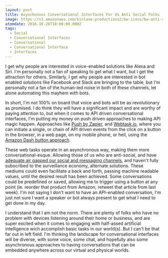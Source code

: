 ```yaml
---
layout: post
title: Asynchonous Conversational Interfaces For Us Anti Social Folks
image: https://s3.amazonaws.com/kinlane-productions2/bw-icons/bw-anti-social.png
atomdate: 2016-10-26T18:00:00.000Z
tags:
  - Social
  - Conversational Interfaces
  - Conversational
  - Conversational Interface
  - Interfaces
---
```

I get why people are interested in voice-enabled solutions like Alexa and Siri. I'm personally not a fan of speaking to get what I want, but I get the attraction for others. Similarly, I get why people are interested in bot enabled solutions like Facebook and Slack are bringing to the table, but I'm personally not a fan of the human-led noise in both of these channels, let alone automating this mayhem with bots.

In short, I'm not 100% on board that voice and bots will be as revolutionary as promised. I do think they will have a significant impact and are worthy of paying attention to, but when it comes to API driven conversational interfaces, I'm putting my money on push driven approaches to making API magic happen. Approaches like [Push by Zapier](https://zapier.com/zapbook/push/), and [Webtask.io](https://webtask.io/), where you can initiate a single, or chain of API driven events from the click on a button in the browser, in a web page, on my mobile phone, or hell, using the [Amazon Dash button approach](https://spin.atomicobject.com/2016/10/18/aws-iot-help-button/).

These web tasks operate in an asynchronous way, making them more conversational-esque. Allowing those of us who are anti-social, and have [adequate air gapped our social and messaging channels](http://kinlane.com/2016/10/07/an-air-gap-between-me-and-the-online-world/), and haven't fully subscribed to the surveillance economy, alternate solutions. These mediums could even facilitate a back and forth, passing machine readable values, until the desired result has been achieved. Some conversations could be predefined or saved, allowing me to trigger using a button at any point (ie. reorder that product from Amazon, retweet that article from last week). I'm not saying I don't want to have an API-enabled conversation, I'm just not sure I want a speaker or bot always present to get what I need to get done in my day.

I understand that I am not the norm. There are plenty of folks who have no problem with devices listening around their home or business, and are super excited when it comes to engaging with half-assed artificial intelligence wich accomplish basic tasks in our world(s). But I can't be that far out in left field. I'm thinking the landscape for conversational interfaces will be diverse, with some voice, some chat, and hopefully also some asynchronous approaches to having conversations that can be embedded anywhere across our virtual and physical worlds.
